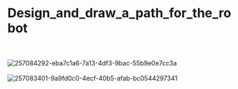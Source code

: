 # Design_and_draw_a_path_for_the_robot<br><br>
![257084292-eba7c1a6-7a13-4df3-9bac-55b9e0e7cc3a](https://github.com/Areej1basfar/Design_and_draw_a_path_for_the_robot/assets/121516453/af343c5f-6c01-480f-b7c1-ecab7e817417)
<br><br>
![257083401-9a9fd0c0-4ecf-40b5-afab-bc0544297341](https://github.com/Areej1basfar/Design_and_draw_a_path_for_the_robot/assets/121516453/e3c383ad-f3c3-4ff5-a588-a6b850e050e0)
